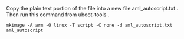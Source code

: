Copy the plain text portion of the file into a new file aml_autoscript.txt . Then run this command from uboot-tools .
```
mkimage -A arm -O linux -T script -C none -d aml_autoscript.txt aml_autoscript
```

